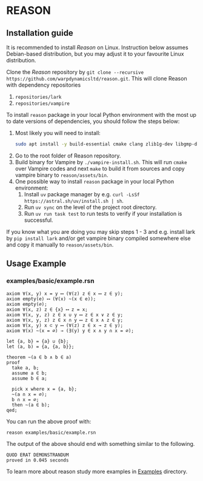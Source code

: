 # REASON

## Installation guide

It is recommended to install <i>Reason</i> on Linux. 
Instruction below assumes Debian-based distribution, but you may adjust it to your favourite Linux distribution.

Clone the <i>Reason</i> repository by `git clone --recursive https://github.com/warpdynamicsltd/reason.git`. 
This will clone Reason with dependency repositories

1. `repositories/lark`
2. `repositories/vampire`

To install `reason` package in your local Python environment 
with the most up to date versions of dependencies, you should follow the steps below:

1. Most likely you will need to install:
   ```bash
   sudo apt install -y build-essential cmake clang zlib1g-dev libgmp-dev python3 curl
   ```
1. Go to the root folder of Reason repository.
2. Build binary for Vampire by `./vampire-install.sh`. This will run `cmake` over Vampire codes and next `make` to build it from sources and copy vampire binary to `reason/assets/bin`.
3. One possible way to install `reason` package in your local Python environment:
   1. Install `uv` package manager by e.g. `curl -LsSf https://astral.sh/uv/install.sh | sh`.
   2. Run `uv sync` on the level of the project root directory.
   3. Run `uv run task test` to run tests to verify if your installation is successful.

If you know what you are doing you may skip steps 1 - 3 and e.g. install lark by `pip install lark` 
and/or get vampire binary compiled somewhere else and copy it manually to `reason/assets/bin`.

## Usage Example

### examples/basic/example.rsn

```reason
axiom ∀(x, y) x = y ⟷ (∀(z) z ∈ x ⟷ z ∈ y);
axiom empty(e) ⟷ (∀(x) ~(x ∈ e));
axiom empty(∅);
axiom ∀(x, z) z ∈ {x} ⟷ z = x;
axiom ∀(x, y, z) z ∈ x ∪ y ⟷ z ∈ x ∨ z ∈ y;
axiom ∀(x, y, z) z ∈ x ∩ y ⟷ z ∈ x ∧ z ∈ y;
axiom ∀(x, y) x ⊂ y ⟷ (∀(z) z ∈ x → z ∈ y);
axiom ∀(x) ~(x = ∅) → (∃(y) y ∈ x ∧ y ∩ x = ∅);

let {a, b} = {a} ∪ {b};
let (a, b) = {a, {a, b}};

theorem ~(a ∈ b ∧ b ∈ a)
proof
  take a, b;
  assume a ∈ b;
  assume b ∈ a;

  pick x where x = {a, b};
  ~(a ∩ x = ∅);
  b ∩ x = ∅;
  then ~(a ∈ b);
qed;
```

You can run the above proof with:
```bash
reason examples/basic/example.rsn
```

The output of the above should end with something similar to the following.

```
QUOD ERAT DEMONSTRANDUM
proved in 0.045 seconds
```

To learn more about reason study more examples in [Examples](examples) directory.